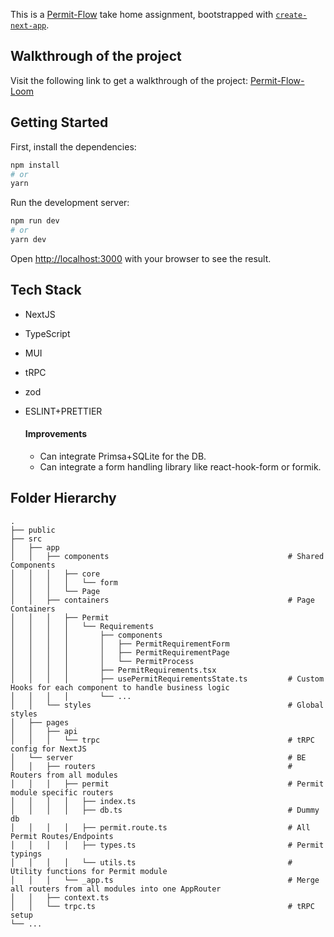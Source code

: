 This is a [Permit-Flow](https://permit-flow.vercel.app/) take home assignment, bootstrapped with [`create-next-app`](https://github.com/vercel/next.js/tree/canary/packages/create-next-app).

## Walkthrough of the project

Visit the following link to get a walkthrough of the project: [Permit-Flow-Loom](https://www.loom.com/share/460d87cc26134e188a4ea19b7b912234)

## Getting Started

First, install the dependencies:

```bash
npm install
# or
yarn
```

Run the development server:

```bash
npm run dev
# or
yarn dev
```

Open [http://localhost:3000](http://localhost:3000) with your browser to see the result.

## Tech Stack

- NextJS
- TypeScript
- MUI
- tRPC
- zod
- ESLINT+PRETTIER

  #### Improvements

  - Can integrate Primsa+SQLite for the DB.
  - Can integrate a form handling library like react-hook-form or formik.

## Folder Hierarchy

    .
    ├── public
    ├── src
    │   ├── app
    │   │   ├── components                                        # Shared Components
    │   │   │   ├── core
    │   │   │   │   └── form
    │   │   │   └── Page
    │   │   ├── containers                                        # Page Containers
    │   │   │   ├── Permit
    │   │   │   │   └── Requirements
    │   │   │   │       ├── components
    │   │   │   │       │   ├── PermitRequirementForm
    │   │   │   │       │   ├── PermitRequirementPage
    │   │   │   │       │   └── PermitProcess
    │   │   │   │       ├── PermitRequirements.tsx
    │   │   │   │       ├── usePermitRequirementsState.ts         # Custom Hooks for each component to handle business logic
    │   │   │   │       └── ...
    │   │   └── styles                                            # Global styles
    │   ├── pages
    │   │   ├── api
    │   │   │   └── trpc                                          # tRPC config for NextJS
    │   └── server                                                # BE
    │   │   ├── routers                                           # Routers from all modules
    │   │   │   ├── permit                                        # Permit module specific routers
    │   │   │   │   ├── index.ts
    │   │   │   │   ├── db.ts                                     # Dummy db
    │   │   │   │   ├── permit.route.ts                           # All Permit Routes/Endpoints
    │   │   │   │   ├── types.ts                                  # Permit typings
    │   │   │   │   └── utils.ts                                  # Utility functions for Permit module
    │   │   │   └── _app.ts                                       # Merge all routers from all modules into one AppRouter
    │   │   ├── context.ts
    │   │   └── trpc.ts                                           # tRPC setup
    └── ...
